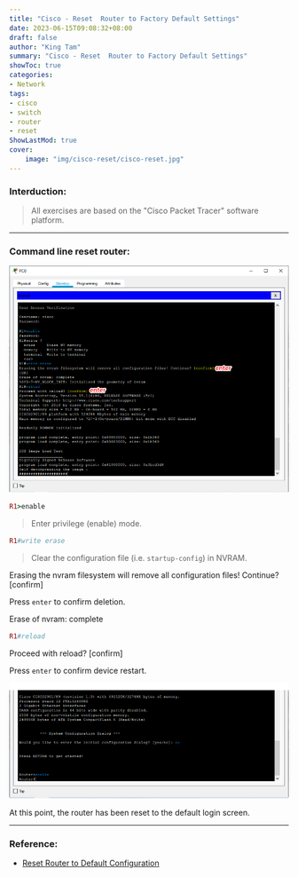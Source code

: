```yaml
---
title: "Cisco - Reset  Router to Factory Default Settings"
date: 2023-06-15T09:08:32+08:00
draft: false
author: "King Tam"
summary: "Cisco - Reset  Router to Factory Default Settings" 
showToc: true
categories:
- Network
tags:
- cisco
- switch
- router
- reset
ShowLastMod: true
cover:
    image: "img/cisco-reset/cisco-reset.jpg"
---
```




### Interduction:

> All exercises are based on the "Cisco Packet Tracer" software platform.

---

### Command line reset router:

![2021-09-17_151825](/img/cisco-reset/2021-09-17_151825.png)

~~~ruby
R1>enable
~~~

> Enter privilege (enable) mode.



~~~ruby
R1#write erase
~~~

> Clear the configuration file (i.e. `startup-config`) in NVRAM.



Erasing the nvram filesystem will remove all configuration files! Continue? [confirm]

Press `enter` to confirm deletion.

Erase of nvram: complete



~~~ruby
R1#reload
~~~

Proceed with reload? [confirm]

Press `enter` to confirm device restart.



![2021-09-17_152202](/img/cisco-reset/2021-09-17_152202.png)

At this point, the router has been reset to the default login screen.

---

### Reference:

- [Reset Router to Default Configuration](https://dcloud-cms.cisco.com/help/reset-router)

